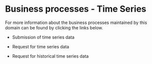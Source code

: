 # Business processes - Time Series

For more information about the business processes maintained by this domain can be found by clicking the links below.

- Submission of time series data

- Request for time series data

- Request for historical time series data
